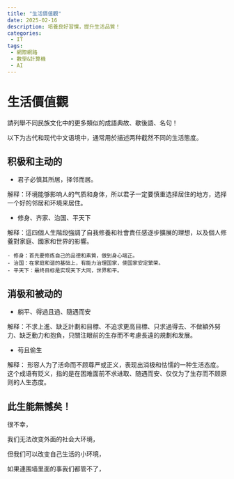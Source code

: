 ```yaml
---
title: "生活價值觀"
date: 2025-02-16
description: 培養良好習慣，提升生活品質！
categories:
 - IT
tags:
 - 網際網路
 - 數學&計算機
 - AI
---
```



# 生活價值觀

請列舉不同民族文化中的更多類似的成語典故、歇後語、名句！

以下为古代和现代中文语境中，通常用於描述两种截然不同的生活態度。

## 积极和主动的

- 君子必慎其所居，择邻而居。

解释：环境能够影响人的气质和身体，所以君子一定要慎重选择居住的地方，选择一个好的邻居和环境来居住。

- 修身、齐家、治国、平天下

解释：這四個人生階段強調了自我修養和社會責任感逐步擴展的理想，以及個人修養對家庭、國家和世界的影響。

    - 修身：首先要修炼自己的品德和素質，做到身心端正。
    - 治国：在家庭和谐的基础上，有能力治理国家，使国家安定繁荣。
    - 平天下：最终目标是实现天下大同，世界和平。


## 消极和被动的

- 躺平、得過且過、隨遇而安

解释：不求上進、缺乏計劃和目標、不追求更高目標、只求過得去、不做額外努力、缺乏動力和抱負，只關注眼前的生存而不考慮長遠的規劃和发展。

- 苟且偷生

解释： 形容人为了活命而不顾尊严或正义，表现出消极和怯懦的一种生活态度。这个成语有贬义，指的是在困难面前不求进取、随遇而安、仅仅为了生存而不顾原则的人生态度。



## 此生能無憾矣！

很不幸，

我们无法改变外面的社会大环境，

但我们可以改变自己生活的小环境，

如果連围墙里面的事我们都管不了，
